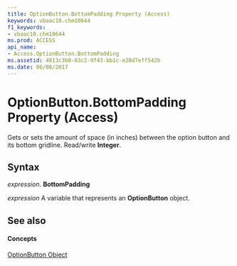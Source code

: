```yaml
---
title: OptionButton.BottomPadding Property (Access)
keywords: vbaac10.chm10644
f1_keywords:
- vbaac10.chm10644
ms.prod: ACCESS
api_name:
- Access.OptionButton.BottomPadding
ms.assetid: 4813c3b0-03c2-9f43-bb1c-e28d7eff542b
ms.date: 06/08/2017
---
```



# OptionButton.BottomPadding Property (Access)

Gets or sets the amount of space (in inches) between the option button and its bottom gridline. Read/write  **Integer**.


## Syntax

 _expression_. **BottomPadding**

 _expression_ A variable that represents an **OptionButton** object.


## See also


#### Concepts


[OptionButton Object](optionbutton-object-access.md)

